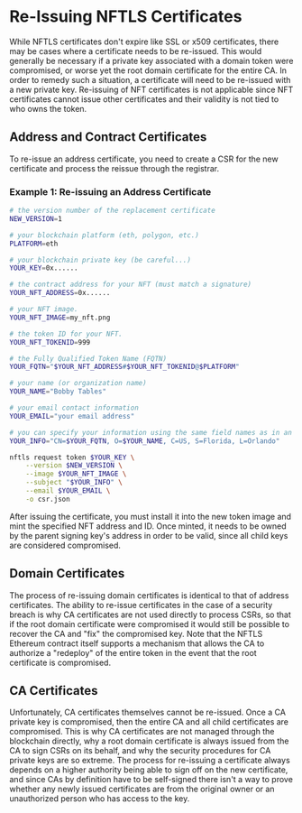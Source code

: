 # Re-Issuing NFTLS Certificates

While NFTLS certificates don't expire like SSL or x509 certificates, there may be cases where a certificate needs to be re-issued. This would generally be necessary if a private key associated with a domain token were compromised, or worse yet the root domain certificate for the entire CA. In order to remedy such a situation, a certificate will need to be re-issued with a new private key. Re-issuing of NFT certificates is not applicable since NFT certificates cannot issue other certificates and their validity is not tied to who owns the token.

## Address and Contract Certificates

To re-issue an address certificate, you need to create a CSR for the new certificate and process the reissue through the registrar.

### Example 1: Re-issuing an Address Certificate
```bash
# the version number of the replacement certificate
NEW_VERSION=1

# your blockchain platform (eth, polygon, etc.)
PLATFORM=eth

# your blockchain private key (be careful...)
YOUR_KEY=0x......

# the contract address for your NFT (must match a signature)
YOUR_NFT_ADDRESS=0x......

# your NFT image.
YOUR_NFT_IMAGE=my_nft.png

# the token ID for your NFT.
YOUR_NFT_TOKENID=999

# the Fully Qualified Token Name (FQTN)
YOUR_FQTN="$YOUR_NFT_ADDRESS#$YOUR_NFT_TOKENID@$PLATFORM"

# your name (or organization name)
YOUR_NAME="Bobby Tables"

# your email contact information
YOUR_EMAIL="your email address"

# you can specify your information using the same field names as in an SSL CSR.
YOUR_INFO="CN=$YOUR_FQTN, O=$YOUR_NAME, C=US, S=Florida, L=Orlando"

nftls request token $YOUR_KEY \
    --version $NEW_VERSION \
    --image $YOUR_NFT_IMAGE \
    --subject "$YOUR_INFO" \
    --email $YOUR_EMAIL \
    -o csr.json
```
After issuing the certificate, you must install it into the new token image and mint the specified NFT address and ID. Once minted, it needs to be owned by the parent signing key's address in order to be valid, since all child keys are considered compromised.

## Domain Certificates
The process of re-issuing domain certificates is identical to that of address certificates. The ability to re-issue certificates in the case of a security breach is why CA certificates are not used directly to process CSRs, so that if the root domain certificate were compromised it would still be possible to recover the CA and "fix" the compromised key. Note that the NFTLS Ethereum contract itself supports a mechanism that allows the CA to authorize a "redeploy" of the entire token in the event that the root certificate is compromised.

## CA Certificates
Unfortunately, CA certificates themselves cannot be re-issued. Once a CA private key is compromised, then the entire CA and all child certificates are compromised. This is why CA certificates are not managed through the blockchain directly, why a root domain certificate is always issued from the CA to sign CSRs on its behalf, and why the security procedures for CA private keys are so extreme. The process for re-issuing a certificate always depends on a higher authority being able to sign off on the new certificate, and since CAs by definition have to be self-signed there isn't a way to prove whether any newly issued certificates are from the original owner or an unauthorized person who has access to the key.
